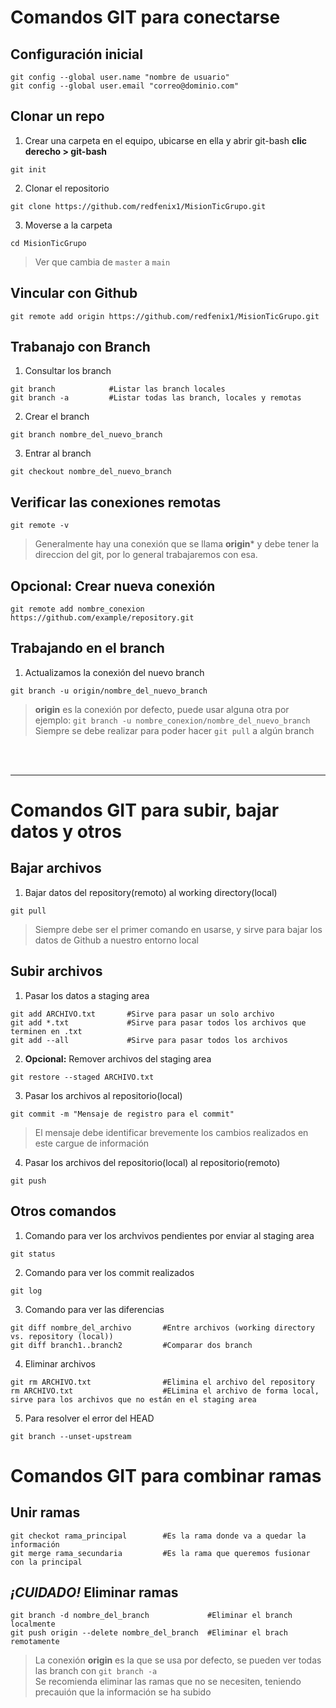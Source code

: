# Comandos GIT para conectarse
## Configuración inicial
```
git config --global user.name "nombre de usuario"
git config --global user.email "correo@dominio.com"
```
## Clonar un repo
1. Crear una carpeta en el equipo, ubicarse en ella y abrir git-bash **clic derecho > git-bash**
```
git init
```
2. Clonar el repositorio
```
git clone https://github.com/redfenix1/MisionTicGrupo.git
```
3. Moverse a la carpeta
```
cd MisionTicGrupo
```
>Ver que cambia de ```master``` a ```main```
## Vincular con Github
```
git remote add origin https://github.com/redfenix1/MisionTicGrupo.git
```
## Trabanajo con Branch
1. Consultar los branch
```
git branch            #Listar las branch locales
git branch -a         #Listar todas las branch, locales y remotas
```
2. Crear el branch
```
git branch nombre_del_nuevo_branch
```
3. Entrar al branch
```
git checkout nombre_del_nuevo_branch
```
## Verificar las conexiones remotas
```
git remote -v
```
>Generalmente hay una conexión que se llama **origin*** y debe tener la direccion del git, por lo general trabajaremos con esa.
## **Opcional:** Crear nueva conexión
```
git remote add nombre_conexion https://github.com/example/repository.git
```
## Trabajando en el branch
1. Actualizamos la conexión del nuevo branch
```
git branch -u origin/nombre_del_nuevo_branch
```
> **origin** es la conexión por defecto, puede usar alguna otra por ejemplo: ```git branch -u nombre_conexion/nombre_del_nuevo_branch``` <br> Siempre se debe realizar para poder hacer ```git pull``` a algún branch
<br>
<br>

***

# Comandos GIT para subir, bajar datos y otros
## Bajar archivos
1. Bajar datos del repository(remoto) al working directory(local)
```
git pull
```
> Siempre debe ser el primer comando en usarse, y sirve para bajar los datos de Github a nuestro entorno local
## Subir archivos
1. Pasar los datos a staging area
```
git add ARCHIVO.txt       #Sirve para pasar un solo archivo
git add *.txt             #Sirve para pasar todos los archivos que terminen en .txt
git add --all             #Sirve para pasar todos los archivos
```
2. **Opcional:** Remover archivos del staging area
```
git restore --staged ARCHIVO.txt
```
3. Pasar los archivos al repositorio(local)
```
git commit -m "Mensaje de registro para el commit"
```
>El mensaje debe identificar brevemente los cambios realizados en este cargue de información
4. Pasar los archivos del repositorio(local) al repositorio(remoto)
```
git push
```
## Otros comandos
1. Comando para ver los archvivos pendientes por enviar al staging area
```
git status
```
2. Comando para ver los commit realizados
```
git log
```
3. Comando para ver las diferencias
```
git diff nombre_del_archivo       #Entre archivos (working directory vs. repository (local))
git diff branch1..branch2         #Comparar dos branch
```
4. Eliminar archivos
```
git rm ARCHIVO.txt                #Elimina el archivo del repository
rm ARCHIVO.txt                    #ELimina el archivo de forma local, sirve para los archivos que no están en el staging area
```
5. Para resolver el error del HEAD
```
git branch --unset-upstream
```
# Comandos GIT para combinar ramas
## Unir ramas
```
git checkot rama_principal        #Es la rama donde va a quedar la información
git merge rama_secundaria         #Es la rama que queremos fusionar con la principal
```
## _¡CUIDADO!_ Eliminar ramas
```
git branch -d nombre_del_branch             #Eliminar el branch localmente
git push origin --delete nombre_del_branch  #Eliminar el brach remotamente
```
>La conexión **origin** es la que se usa por defecto, se pueden ver todas las branch con ```git branch -a``` <br>
>Se recomienda eliminar las ramas que no se necesiten, teniendo precauión que la información se ha subido
